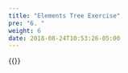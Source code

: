 ```yaml
---
title: "Elements Tree Exercise"
pre: "6. "
weight: 6
date: 2018-08-24T10:53:26-05:00
---
```


{{<youtube H9PUbS8kU-Q>}}